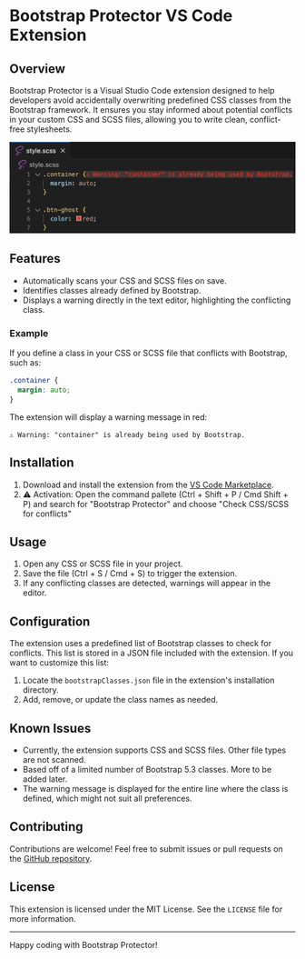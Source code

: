 # Bootstrap Protector VS Code Extension

## Overview

Bootstrap Protector is a Visual Studio Code extension designed to help developers avoid accidentally overwriting predefined CSS classes from the Bootstrap framework. It ensures you stay informed about potential conflicts in your custom CSS and SCSS files, allowing you to write clean, conflict-free stylesheets.

![Preview of Bootstrap Protector in action](https://raw.githubusercontent.com/dmbf29/boostrap-protector/76d5dc13024e6c7d496703e3d04292c8df4e793a/preview.png)

## Features

- Automatically scans your CSS and SCSS files on save.
- Identifies classes already defined by Bootstrap.
- Displays a warning directly in the text editor, highlighting the conflicting class.

### Example

If you define a class in your CSS or SCSS file that conflicts with Bootstrap, such as:

```scss
.container {
  margin: auto;
}
```

The extension will display a warning message in red:

```
⚠️ Warning: "container" is already being used by Bootstrap.
```

## Installation

1. Download and install the extension from the [VS Code Marketplace](https://marketplace.visualstudio.com/).
2. ⚠️ Activation: Open the command pallete (Ctrl + Shift + P / Cmd  Shift + P) and search for "Bootstrap Protector" and choose "Check CSS/SCSS for conflicts"

## Usage

1. Open any CSS or SCSS file in your project.
2. Save the file (Ctrl + S / Cmd + S) to trigger the extension.
3. If any conflicting classes are detected, warnings will appear in the editor.

## Configuration

The extension uses a predefined list of Bootstrap classes to check for conflicts. This list is stored in a JSON file included with the extension. If you want to customize this list:

1. Locate the `bootstrapClasses.json` file in the extension's installation directory.
2. Add, remove, or update the class names as needed.

## Known Issues

- Currently, the extension supports CSS and SCSS files. Other file types are not scanned.
- Based off of a limited number of Bootstrap 5.3 classes. More to be added later.
- The warning message is displayed for the entire line where the class is defined, which might not suit all preferences.

## Contributing

Contributions are welcome! Feel free to submit issues or pull requests on the [GitHub repository](https://github.com/dmbf29/boostrap-protector).

## License

This extension is licensed under the MIT License. See the `LICENSE` file for more information.

---

Happy coding with Bootstrap Protector!
